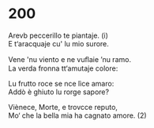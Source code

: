 # 200
  
Arevb peccerillo te piantaje. (i)  
E t‘aracquaje cu' lu mio surore.  
  
Vene 'nu viento e ne vuﬂaie ’nu ramo.  
La verda fronna tt‘amutaje colore:  
  
Lu frutto roce se nce lìce amaro:  
Addò è ghiuto lu rorge sapore?  
  
Viènece, Morte, e trovcce reputo,  
Mo‘ che la bella mia ha cagnato amore. (2)  
  

